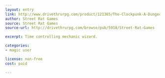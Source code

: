 ```yaml
---
layout: entry
link: http://www.drivethrurpg.com/product/121365/The-Clockpunk-A-Dungeon-World-Playbook
author: Street Rat Games
source: Street Rat Games
source-url: http://drivethrurpg.com/browse/pub/5918/Street-Rat-Games

excerpt: Time controlling mechanic wizard.

categories:
- magic user

license: non-free
cost: paid

---
```


